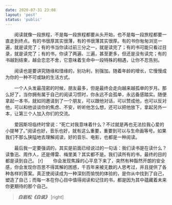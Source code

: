 ```yaml
---
date: 2020-07-31 23:08
layout: 'post'
status: 'public'
---
```


&emsp;&emsp;阅读就像一段旅程，不是每一段旅程都要从头开始，也不是每一段旅程都要一直走到终点。有的书很厚其实很薄，有的书很薄其实很厚。有的书你匆匆浏览一遍，就是读完了；有的书当你读过前三分之一，就是读完了；有的书可能只看过目录，就是读完了；有的书，你读了两遍、三遍，甚至更多，但还是没有读完；有的书越到结束，越会恋恋不舍，它意味着生命中一段特殊的相遇，让你不忍告别。

&emsp;&emsp;阅读也是要讲究随缘和惜缘的，别功利，别强加。随着年龄的增长，它慢慢成为你的一种不可或缺的生活方式。

&emsp;&emsp;一个人头发最茂密的时候，朋友最多，但是最终会走向越来越孤单的岁月。那么好了，当你拥有属于自己的阅读习惯时，你永远不会孤单，永远备感踏实。随便拿起一本书，就如同邀请到了一个朋友，可以跟他对话，可以赞成他，也可以反对他，可以和他谈谈你的焦虑、不安，听听他怎么想，还可以把他放下，拿起另外一本，让第三个人加入你们的交流。

&emsp;&emsp;爱因斯坦临终时曾说：“死亡对我意味着什么？不过就是再也无法拉我心爱的小提琴了。”阅读也好，音乐也好，就有这么重要，重要到可以与生命画等号。如果我们不那么狭隘地去理解阅读，好的音乐、电影，也都是一种阅读。

&emsp;&emsp;最后我一定要强调的，其实是前面已经说过的一句话：我们读书是在读什么？读鲁迅、周作人，还是傅雷、梅里美？其实都不是。我们读所有的书，最终的目的都是读到自己。
[r]
&emsp;&emsp;你会发现焦躁的心平息下来了，突然有种豁然开朗的安全感，你会发现你百思不得其解的困惑，千百年来被无数的人思考过，并且提供了各种各样的答案。真正使阅读成为一种深刻而愉悦的体验的，是你从中找到了自己，塑造了自己；而每一本在你心目中值得阅读和记住的书，都是因为其中蕴藏着未来你更期待的那个自己。

>***白岩松《白说》*** [right]